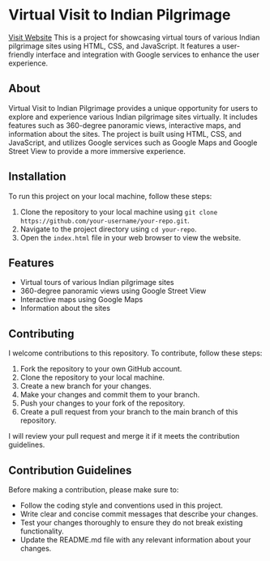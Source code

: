 # Virtual Visit to Indian Pilgrimage
<a href="">Visit Website</a>
This is a project for showcasing virtual tours of various Indian pilgrimage sites using HTML, CSS, and JavaScript. It features a user-friendly interface and integration with Google services to enhance the user experience.

## About

Virtual Visit to Indian Pilgrimage provides a unique opportunity for users to explore and experience various Indian pilgrimage sites virtually. It includes features such as 360-degree panoramic views, interactive maps, and information about the sites. The project is built using HTML, CSS, and JavaScript, and utilizes Google services such as Google Maps and Google Street View to provide a more immersive experience.

## Installation

To run this project on your local machine, follow these steps:

1. Clone the repository to your local machine using `git clone https://github.com/your-username/your-repo.git`.
2. Navigate to the project directory using `cd your-repo`.
3. Open the `index.html` file in your web browser to view the website.

## Features

- Virtual tours of various Indian pilgrimage sites
- 360-degree panoramic views using Google Street View
- Interactive maps using Google Maps
- Information about the sites

## Contributing

I welcome contributions to this repository. To contribute, follow these steps:

1. Fork the repository to your own GitHub account.
2. Clone the repository to your local machine.
3. Create a new branch for your changes.
4. Make your changes and commit them to your branch.
5. Push your changes to your fork of the repository.
6. Create a pull request from your branch to the main branch of this repository.

I will review your pull request and merge it if it meets the contribution guidelines.

## Contribution Guidelines

Before making a contribution, please make sure to:

- Follow the coding style and conventions used in this project.
- Write clear and concise commit messages that describe your changes.
- Test your changes thoroughly to ensure they do not break existing functionality.
- Update the README.md file with any relevant information about your changes.
